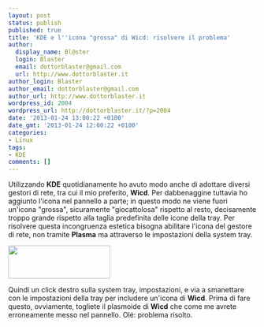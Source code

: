 ```yaml
---
layout: post
status: publish
published: true
title: 'KDE e l''icona "grossa" di Wicd: risolvere il problema'
author:
  display_name: Bl@ster
  login: Blaster
  email: dottorblaster@gmail.com
  url: http://www.dottorblaster.it
author_login: Blaster
author_email: dottorblaster@gmail.com
author_url: http://www.dottorblaster.it
wordpress_id: 2004
wordpress_url: http://dottorblaster.it/?p=2004
date: '2013-01-24 13:00:22 +0100'
date_gmt: '2013-01-24 12:00:22 +0100'
categories:
- Linux
tags:
- KDE
comments: []
---
```

<p>Utilizzando <strong>KDE</strong> quotidianamente ho avuto modo anche di adottare diversi gestori di rete, tra cui il mio preferito, <strong>Wicd</strong>. Per dabbenaggine tuttavia ho aggiunto l'icona nel pannello a parte; in questo modo ne viene fuori un'icona "grossa", sicuramente "giocattolosa" rispetto al resto, decisamente troppo grande rispetto alla taglia predefinita delle icone della tray. Per risolvere questa incongruenza estetica bisogna abilitare l'icona del gestore di rete, non tramite <strong>Plasma</strong> ma attraverso le impostazioni della system tray.</p>
<p><img class="aligncenter" alt="" src="http://i47.tinypic.com/344s3tu.png" width="207" height="67" /></p>
<p>Quindi un click destro sulla system tray, impostazioni, e via a smanettare con le impostazioni della tray per includere un'icona di <strong>Wicd</strong>. Prima di fare questo, ovviamente, togliete il plasmoide di <strong>Wicd</strong> che come me avrete erroneamente messo nel pannello. Olé: problema risolto.</p>
